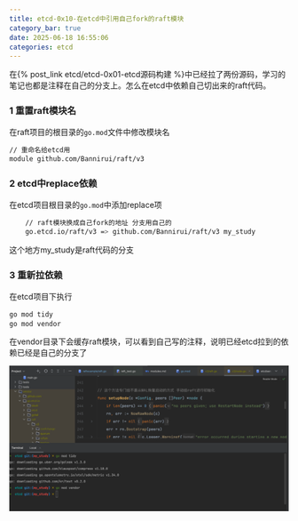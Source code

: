 ```yaml
---
title: etcd-0x10-在etcd中引用自己fork的raft模块
category_bar: true
date: 2025-06-18 16:55:06
categories: etcd
---
```


在{% post_link etcd/etcd-0x01-etcd源码构建 %}中已经拉了两份源码，学习的笔记也都是注释在自己的分支上。怎么在etcd中依赖自己切出来的raft代码。

### 1 重置raft模块名

在raft项目的根目录的`go.mod`文件中修改模块名

```sh
// 重命名给etcd用
module github.com/Bannirui/raft/v3
```

### 2 etcd中replace依赖

在etcd项目根目录的`go.mod`中添加replace项

```sh
	// raft模块换成自己fork的地址 分支用自己的
	go.etcd.io/raft/v3 => github.com/Bannirui/raft/v3 my_study
```

这个地方my_study是raft代码的分支

### 3 重新拉依赖

在etcd项目下执行

```sh
go mod tidy
go mod vendor
```

在vendor目录下会缓存raft模块，可以看到自己写的注释，说明已经etcd拉到的依赖已经是自己的分支了

![](./etcd-0x10-在etcd中引用自己fork的raft模块/1750237746.png)